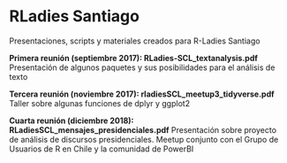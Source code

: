 # RLadies Santiago
Presentaciones, scripts y materiales creados para R-Ladies Santiago

__Primera reunión (septiembre 2017): RLadies-SCL_textanalysis.pdf__
Presentación de algunos paquetes y sus posibilidades para el análisis de texto

__Tercera reunión (noviembre 2017): rladiesSCL_meetup3_tidyverse.pdf__
Taller sobre algunas funciones de dplyr y ggplot2

__Cuarta reunión (diciembre 2018): RLadiesSCL_mensajes_presidenciales.pdf__
Presentación sobre proyecto de análisis de discursos presidenciales.
Meetup conjunto con el Grupo de Usuarios de R en Chile y la comunidad de PowerBI


